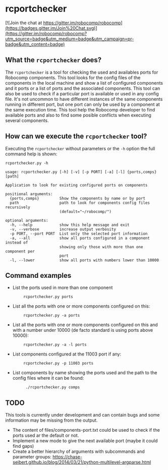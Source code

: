 rcportchecker
===============================

[![Join the chat at https://gitter.im/robocomp/robocomp](https://badges.gitter.im/Join%20Chat.svg)](https://gitter.im/robocomp/robocomp?utm_source=badge&utm_medium=badge&utm_campaign=pr-badge&utm_content=badge)

## What the `rcportchecker` does?

The `rcportchecker` is a tool for checking the used and availables ports for Robocomp components. This tool looks for the config files of the components in the local machine and show a list of configured components and it ports or a list of ports and the associated components.
This tool can also be used to check if a particular port is available or used in any config file.
It's not uncommon to have different instances of the same components running in different port, but one port can only be used by a component at the same execution time. This tool help the Robocomp developer to find available ports and also to find some posible conflicts when executing several components.

## How can we execute the `rcportchecker` tool?

Executing the `rcportchecker` without parameters or the `-h` option the full command help is shown:
```shell
rcportchecker.py -h
```
```console
usage: rcportchecker.py [-h] [-v] [-p PORT] [-a] [-l] {ports,comps} [path]

Application to look for existing configured ports on components

positional arguments:
  {ports,comps}         Show the components by name or by port
  path                  path to look for components config files recursively
                        (default="~/robocomp/")

optional arguments:
  -h, --help            show this help message and exit
  -v, --verbose         increase output verbosity
  -p PORT, --port PORT  List only the selected port information
  -a, --all             show all ports configured in a component instead of
                        showing only those with more than one component per
                        port
  -l, --lower           show all ports with numbers lower than 10000
```
## Command examples
- List the ports used in more than one component
```
        rcportchecker.py ports
```
- List all the ports with one or more components configured on this:
```
        rcportchecker.py -a ports
```
- List all the ports with one or more components configured on this and with a number under 10000 (de facto standard is using ports above 10000):
```
        rcportchecker.py -a -l ports
```
- List components configured at the 11003 port if any:
```
        rcportchecker.py -p 11003 ports
```
- List components by name showing the ports used and the path to the config files where it can be found:
```
         ./rcportchecker.py comps
```
## TODO
This tools is currently under development and can contain bugs and some information may be missing from the output.
- The content of files/components-port.txt could be used to check if the ports used ar the default or not.
- Implement a new mode to give the next available port (maybe it could find gaps)
- Create a better hierarchy of arguments with subcommands and parameter groups: https://chase-seibert.github.io/blog/2014/03/21/python-multilevel-argparse.html

